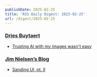 ```yaml
---
publishDate: 2025-02-25
title: 'RSS Daily Digest: 2025-02-25'
url: /digest/2025-02-25
---
```


### [Dries Buytaert](https://dri.es/)

  * [Trusting AI with my images wasn't easy](https://dri.es/trusting-ai-with-my-images-was-not-easy)
  
### [Jim Nielsen’s Blog](https://blog.jim-nielsen.com/)

  * [Sanding UI, pt. II](https://blog.jim-nielsen.com/2025/sanding-ui-pt-ii/)
  
